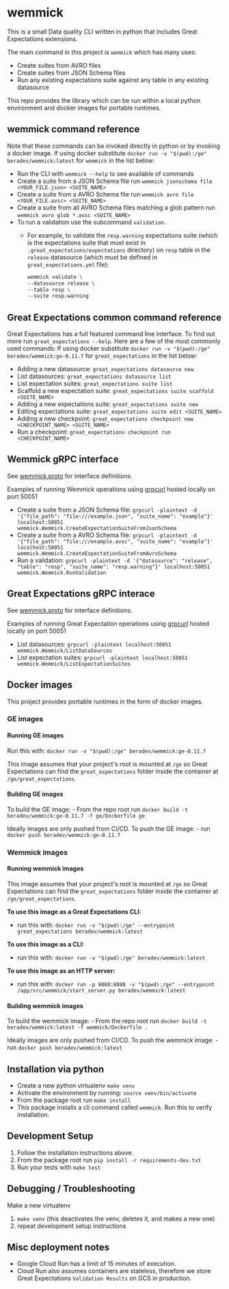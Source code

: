 # wemmick

This is a small Data quality CLI written in python that includes Great Expectations extensions.

The main command in this project is `wemmick` which has many uses:

- Create suites from AVRO files
- Create suites from JSON Schema files
- Run any existing expectations suite against any table in any existing datasource

This repo provides the library which can be run within a local python environment and docker images for portable runtimes.

## wemmick command reference

Note that these commands can be invoked directly in python or by invoking a docker image.
If using docker substitute `docker run -v "$(pwd):/ge" beradev/wemmick:latest` for `wemmick` in the list below:

- Run the CLI with `wemmick --help` to see available of commands
- Create a suite from a JSON Schema file run `wemmick jsonschema file <YOUR_FILE.json> <SUITE_NAME>`
- Create a suite from a AVRO Schema file run `wemmick avro file <YOUR_FILE.avsc> <SUITE_NAME>`
- Create a suite from all AVRO Schema files matching a glob pattern run `wemmick avro glob *.avsc <SUITE_NAME>`
- To run a validation use the subcommand `validation`.
  - For example, to validate the `resp.warning` expectations suite (which is the expectations suite that must exist in `.great_expectations/expectations` directory) on `resp` table in the `release` datasource (which must be defined in `great_expectations.yml` file):

    ```bash
    wemmick validate \
    --datasource release \
    --table resp \
    --suite resp.warning
    ```

## Great Expectations common command reference

Great Expectations has a full featured command line interface.
To find out more run `great_expectations --help`. Here are a few of the most commonly used commands:
If using docker substitute `docker run -v "$(pwd):/ge" beradev/wemmick:ge-0.11.7` for `great_expectations` in the list below:

- Adding a new datasource: `great_expectations datasource new`
- List datasources: `great_expectations datasource list`
- List expectation suites: `great_expectations suite list`
- Scaffold a new expectation suite: `great_expectations suite scaffold <SUITE_NAME>`
- Adding a new expectations suite: `great_expectations suite new`
- Editing expectations suite: `great_expectations suite edit <SUITE_NAME>`
- Adding a new checkpoint: `great_expectations checkpoint new <CHECKPOINT_NAME> <SUITE_NAME>`
- Run a checkpoint: `great_expectations checkpoint run <CHECKPOINT_NAME>`

## Wemmick gRPC interface

See [wemmick.proto]("src/wemmick/protos/wemmick.proto") for interface definitions.

Examples of running Wemmick operations using [grpcurl](https://github.com/fullstorydev/grpcurl) hosted locally on port 50051

- Create a suite from a JSON Schema file: `grpcurl -plaintext -d '{"file_path": "file:///example.json", "suite_name": "example"}' localhost:50051 wemmick.Wemmick.CreateExpectationSuiteFromJsonSchema`
- Create a suite from a AVRO Schema file: `grpcurl -plaintext -d '{"file_path": "file:///example.avsc", "suite_name": "example"}' localhost:50051 wemmick.Wemmick.CreateExpectationSuiteFromAvroSchema`
- Run a validation: `grpcurl -plaintext -d '{"datasource": "release", "table": "resp", "suite_name": "resp.warning"}' localhost:50051 wemmick.Wemmick.RunValidation`

## Great Expectations gRPC interace

See [wemmick.proto]("src/wemmick/protos/wemmick.proto") for interface definitions.

Examples of running Great Expectation operations using [grpcurl](https://github.com/fullstorydev/grpcurl) hosted locally on port 50051

- List datasources: `grpcurl -plaintext localhost:50051 wemmick.Wemmick/ListDataSources`
- List expectation suites: `grpcurl -plaintext localhost:50051 wemmick.Wemmick/ListExpectationSuites`

## Docker images

This project provides portable runtimes in the form of docker images.

### GE images

#### Running GE images

Run this with: `docker run -v "$(pwd):/ge" beradev/wemmick:ge-0.11.7`

This image assumes that your project's root is mounted at `/ge` so Great Expectations can find the `great_expectations` folder inside the container at `/ge/great_expectations`.

#### Building GE images

To build the GE image:
    - From the repo root run `docker build -t beradev/wemmick:ge-0.11.7 -f ge/Dockerfile ge`

Ideally images are only pushed from CI/CD.
To push the GE image:
    - run `docker push beradev/wemmick:ge-0.11.7`

### Wemmick images

#### Running wemmick images

This image assumes that your project's root is mounted at `/ge` so Great Expectations can find the `great_expectations` folder inside the container at `/ge/great_expectations`.

**To use this image as a Great Expectations CLI:**
- run this with: `docker run -v "$(pwd):/ge" --entrypoint great_expectations beradev/wemmick:latest`

**To use this image as a CLI:**
- run this with: `docker run -v "$(pwd):/ge" beradev/wemmick:latest`

**To use this image as an HTTP server:**
- run this with: `docker run -p 8080:8080 -v "$(pwd):/ge" --entrypoint /app/src/wemmick/start_server.py beradev/wemmick:latest`

#### Building wemmick images

To build the wemmick image:
    - From the repo root run `docker build -t beradev/wemmick:latest -f wemmick/Dockerfile .`

Ideally images are only pushed from CI/CD.
To push the wemmick image:
    - run `docker push beradev/wemmick:latest`

## Installation via python

- Create a new python virtualenv `make venv`
- Activate the environment by running: `source venv/bin/activate`
- From the package root run `make install`
- This package installs a cli command called `wemmick`. Run this to verify installation.

## Development Setup

1. Follow the installation instructions above.
2. From the package root run `pip install -r requirements-dev.txt`
3. Run your tests with `make test`

## Debugging / Troubleshooting

Make a new virtualenv

1. `make venv` (this deactivates the venv, deletes it, and makes a new one)
2. repeat development setup instructions


## Misc deployment notes

- Google Cloud Run has a limit of 15 minutes of execution.
- Cloud Run also assumes containers are stateless, therefore we store Great Expectations `Validation Results` on GCS in production.

